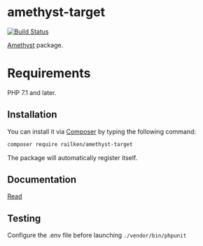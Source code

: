 # amethyst-target

[![Build Status](https://travis-ci.org/railken/amethyst-target.svg?branch=master)](https://travis-ci.org/railken/amethyst-target)

[Amethyst](https://github.com/railken/amethyst) package.

# Requirements

PHP 7.1 and later.

## Installation

You can install it via [Composer](https://getcomposer.org/) by typing the following command:

```bash
composer require railken/amethyst-target
```

The package will automatically register itself.

## Documentation

[Read](docs/index.md)

## Testing

Configure the .env file before launching `./vendor/bin/phpunit`

